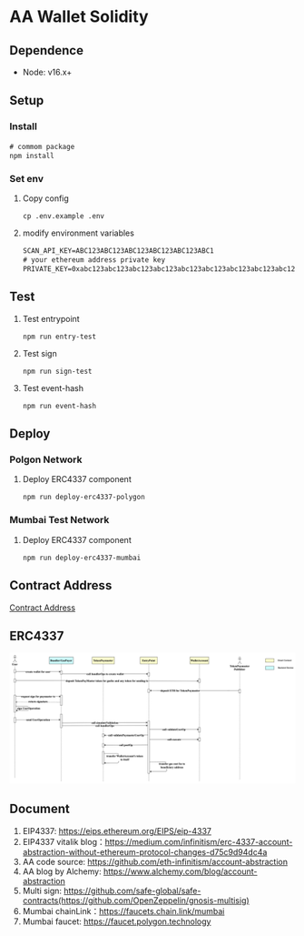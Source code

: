 # AA Wallet Solidity

## Dependence

- Node: v16.x+

## Setup 

### Install

```shell
# commom package
npm install
```

### Set env

1. Copy config
    ```shell
    cp .env.example .env
    ```
2. modify environment variables
    ```
    SCAN_API_KEY=ABC123ABC123ABC123ABC123ABC123ABC1
    # your ethereum address private key
    PRIVATE_KEY=0xabc123abc123abc123abc123abc123abc123abc123abc123abc123abc123abc1
    ```
   
## Test

1. Test entrypoint
    ```shell
    npm run entry-test
    ```
2. Test sign
    ```shell
    npm run sign-test
    ```
3. Test event-hash
    ```shell
    npm run event-hash
    ```


## Deploy

### Polgon Network

1. Deploy ERC4337 component
   ```shell
   npm run deploy-erc4337-polygon
   ```

### Mumbai Test Network

1. Deploy ERC4337 component
   ```shell
   npm run deploy-erc4337-mumbai
   ```

## Contract Address

[Contract Address](https://z4kqs8pky3.feishu.cn/docx/JSgtdpFffoTlKcxldTzcFjNSnOc)

## ERC4337

![erc4337.png](image/erc4337.png)


## Document

1. EIP4337: https://eips.ethereum.org/EIPS/eip-4337
2. EIP4337 vitalik blog：https://medium.com/infinitism/erc-4337-account-abstraction-without-ethereum-protocol-changes-d75c9d94dc4a
3. AA code source: https://github.com/eth-infinitism/account-abstraction
4. AA blog by Alchemy: https://www.alchemy.com/blog/account-abstraction
5. Multi sign: https://github.com/safe-global/safe-contracts(https://github.com/OpenZeppelin/gnosis-multisig)
6. Mumbai chainLink：https://faucets.chain.link/mumbai
7. Mumbai faucet: https://faucet.polygon.technology
